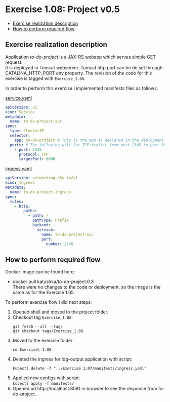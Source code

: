 # Exercise 1.08: Project v0.5

<!-- TOC -->
* [Exercise realization description](#exercise-realization-description)
* [How to perform required flow](#how-to-perform-required-flow)
<!-- TOC -->

## Exercise realization description

Application *to-do-project* is a JAX-RS webapp which serves simple GET request.   
It is deployed in Tomcat webserver. Tomcat http port can be de set through CATALINA_HTTP_PORT env property.
The revision of the code for this exercise is tagged with `Exercise_1.08`.

In order to perform this exercise I implemented manifests files as follows:

[service.yaml](./manifests/service.yaml)
```yaml
apiVersion: v1
kind: Service
metadata:
  name: to-do-project-svc
spec:
  type: ClusterIP
  selector:
    app: to-do-project # This is the app as declared in the deployment.
  ports: # The following will let TCP traffic from port 2345 to port 8080.
    - port: 2345
      protocol: TCP
      targetPort: 8080
```
[ingress.yaml](./manifests/service.yaml)
```yaml
apiVersion: networking.k8s.io/v1
kind: Ingress
metadata:
  name: to-do-project-ingress
spec:
  rules:
    - http:
        paths:
          - path: /
            pathType: Prefix
            backend:
              service:
                name: to-do-project-svc
                port:
                  number: 2345

```
## How to perform required flow

Docker image can be found here:
- docker pull katushka/to-do-project:0.3  
  There were no changes to the code or deployment, so the image is the same as for the Exercise 1.05.

To perform exercise flow I did next steps:

1. Opened shell and moved to the project folder.
2. Checkout tag `Exercise_1.08`:
    ```shell
    git fetch --all --tags
    git checkout tags/Exercise_1.08
    ```
3. Moved to the exercise folder:
    ```shell
    cd Exercise\ 1.08
    ```
4. Deleted the ingress for log-output application with script:  
    ```shell
    kubectl delete -f "../Exercise 1.07/manifests/ingress.yaml"
    ```
5. Applied new configs with script:  
   `kubectl apply -f manifests/`  
6. Opened url http://localhost:8081 in browser to see the response from to-do-project.
